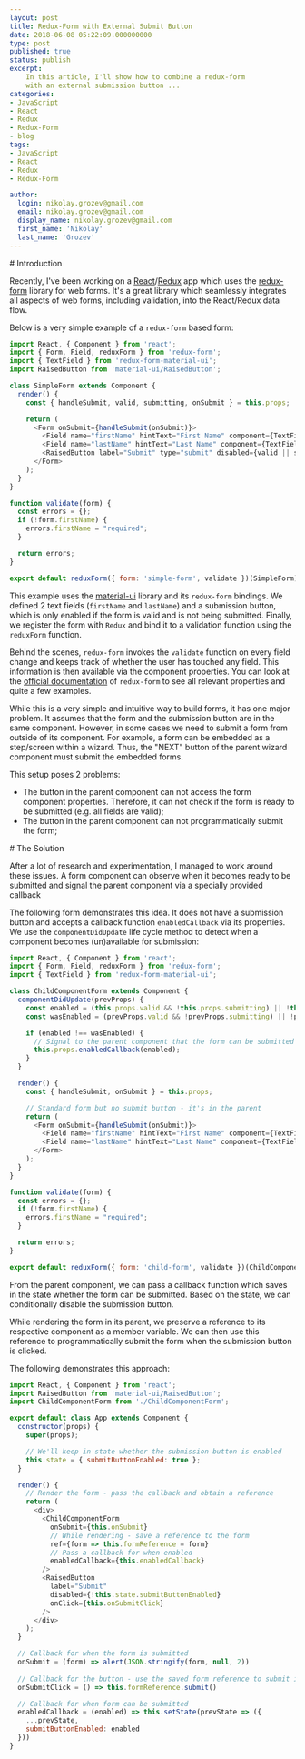 ```yaml
---
layout: post
title: Redux-Form with External Submit Button
date: 2018-06-08 05:22:09.000000000
type: post
published: true
status: publish
excerpt: 
    In this article, I'll show how to combine a redux-form
    with an external submission button ... 
categories:
- JavaScript
- React
- Redux
- Redux-Form
- blog
tags:
- JavaScript
- React
- Redux
- Redux-Form

author:
  login: nikolay.grozev@gmail.com
  email: nikolay.grozev@gmail.com
  display_name: nikolay.grozev@gmail.com
  first_name: 'Nikolay'
  last_name: 'Grozev'
---
```


<div id='introduction'/>
# Introduction

Recently, I've been working on a [React](https://reactjs.org/)/[Redux](https://redux.js.org/)
app which uses the [redux-form](https://redux-form.com/) library for web forms.
It's a great library which seamlessly integrates all aspects of web forms, including validation, 
into the React/Redux data flow.

Below is a very simple example of a `redux-form` based form:

```javascript
import React, { Component } from 'react';
import { Form, Field, reduxForm } from 'redux-form';
import { TextField } from 'redux-form-material-ui';
import RaisedButton from 'material-ui/RaisedButton';

class SimpleForm extends Component {
  render() {
    const { handleSubmit, valid, submitting, onSubmit } = this.props;

    return (
      <Form onSubmit={handleSubmit(onSubmit)}>
        <Field name="firstName" hintText="First Name" component={TextField} fullWidth />
        <Field name="lastName" hintText="Last Name" component={TextField} fullWidth />
        <RaisedButton label="Submit" type="submit" disabled={valid || submitting} />
      </Form>
    );
  }
}

function validate(form) {
  const errors = {};
  if (!form.firstName) {
    errors.firstName = "required";
  }

  return errors;
}

export default reduxForm({ form: 'simple-form', validate })(SimpleForm);
```

This example uses the [material-ui](https://material-ui.com/) library
and its `redux-form` bindings. We defined 2 text fields (`firstName` and `lastName`)
and a submission button, which is only enabled if the form is valid and is not being submitted.
Finally, we register the form with `Redux` and bind it to a validation function using the
`reduxForm` function.

Behind the scenes, `redux-form` invokes the `validate` function 
on every field change and keeps track of whether the user has touched any field.
This information is then available via the component properties.
You can look at the [official documentation](https://redux-form.com/) of `redux-form`
to see all relevant properties and quite a few examples.

While this is a very simple and intuitive way to build forms, it has one major problem.
It assumes that the form and the submission button are in the same component.
However, in some cases we need to submit a form from outside of its component.
For example, a form can be embedded as a step/screen within a wizard.
Thus, the "NEXT" button of the parent wizard component must submit the embedded forms.

This setup poses 2 problems:

- The button in the parent component can not access the form component properties. Therefore, it can not check if the form is ready to be submitted (e.g. all fields are valid);
- The button in the parent component can not programmatically submit the form;


<div id='solution'/>
# The Solution

After a lot of research and experimentation, I managed to work around these issues.
A form component can observe when it becomes ready to be submitted and signal
the parent component via a specially provided callback

The following form demonstrates this idea. It does not have a submission button and 
accepts a callback function `enabledCallback` via its properties. We use the `componentDidUpdate`
life cycle method to detect when a component becomes (un)available for submission:

```javascript
import React, { Component } from 'react';
import { Form, Field, reduxForm } from 'redux-form';
import { TextField } from 'redux-form-material-ui';

class ChildComponentForm extends Component {
  componentDidUpdate(prevProps) {
    const enabled = (this.props.valid && !this.props.submitting) || !this.props.anyTouched;
    const wasEnabled = (prevProps.valid && !prevProps.submitting) || !prevProps.anyTouched;

    if (enabled !== wasEnabled) {
      // Signal to the parent component that the form can be submitted
      this.props.enabledCallback(enabled);
    }
  }

  render() {
    const { handleSubmit, onSubmit } = this.props;

    // Standard form but no submit button - it's in the parent
    return (
      <Form onSubmit={handleSubmit(onSubmit)}>
        <Field name="firstName" hintText="First Name" component={TextField} fullWidth />
        <Field name="lastName" hintText="Last Name" component={TextField} fullWidth />
      </Form>
    );
  }
}

function validate(form) {
  const errors = {};
  if (!form.firstName) {
    errors.firstName = "required";
  }

  return errors;
}

export default reduxForm({ form: 'child-form', validate })(ChildComponentForm);
```

From the parent component, we can pass a callback function which saves in the state
whether the form can be submitted. Based on the state, we can conditionally
disable the submission button.

While rendering the form in its parent, we preserve a reference to its 
respective component as a member variable.
We can then use this reference to programmatically submit the form when
the submission button is clicked.

The following demonstrates this approach:

```javascript
import React, { Component } from 'react';
import RaisedButton from 'material-ui/RaisedButton';
import ChildComponentForm from './ChildComponentForm';

export default class App extends Component {
  constructor(props) {
    super(props);

    // We'll keep in state whether the submission button is enabled
    this.state = { submitButtonEnabled: true };
  }

  render() {
    // Render the form - pass the callback and obtain a reference
    return (
      <div>
        <ChildComponentForm
          onSubmit={this.onSubmit}
          // While rendering - save a reference to the form
          ref={form => this.formReference = form}
          // Pass a callback for when enabled
          enabledCallback={this.enabledCallback}
        />
        <RaisedButton
          label="Submit"
          disabled={!this.state.submitButtonEnabled}
          onClick={this.onSubmitClick}
        />
      </div>
    );
  }

  // Callback for when the form is submitted
  onSubmit = (form) => alert(JSON.stringify(form, null, 2))
  
  // Callback for the button - use the saved form reference to submit it 
  onSubmitClick = () => this.formReference.submit()

  // Callback for when form can be submitted
  enabledCallback = (enabled) => this.setState(prevState => ({
    ...prevState,
    submitButtonEnabled: enabled
  }))
}
```

